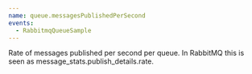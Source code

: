 ```yaml
---
name: queue.messagesPublishedPerSecond
events:
  - RabbitmqQueueSample
---
```


Rate of messages published per second per queue. In RabbitMQ this is seen as message\_stats.publish\_details.rate.